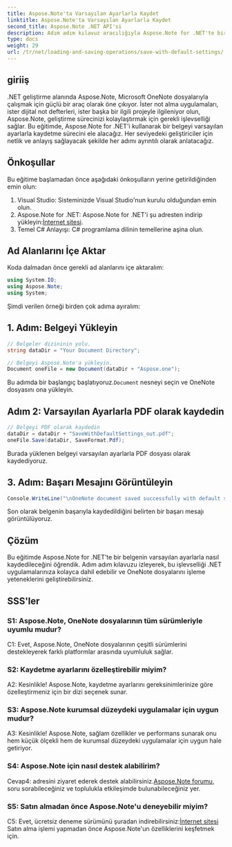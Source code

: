 ```yaml
---
title: Aspose.Note'ta Varsayılan Ayarlarla Kaydet
linktitle: Aspose.Note'ta Varsayılan Ayarlarla Kaydet
second_title: Aspose.Note .NET API'si
description: Adım adım kılavuz aracılığıyla Aspose.Note for .NET'te bir belgeyi varsayılan ayarlarla nasıl kaydedeceğinizi öğrenin.
type: docs
weight: 29
url: /tr/net/loading-and-saving-operations/save-with-default-settings/
---
```

## giriiş

.NET geliştirme alanında Aspose.Note, Microsoft OneNote dosyalarıyla çalışmak için güçlü bir araç olarak öne çıkıyor. İster not alma uygulamaları, ister dijital not defterleri, ister başka bir ilgili projeyle ilgileniyor olun, Aspose.Note, geliştirme sürecinizi kolaylaştırmak için gerekli işlevselliği sağlar. Bu eğitimde, Aspose.Note for .NET'i kullanarak bir belgeyi varsayılan ayarlarla kaydetme sürecini ele alacağız. Her seviyedeki geliştiriciler için netlik ve anlayış sağlayacak şekilde her adımı ayrıntılı olarak anlatacağız.

## Önkoşullar

Bu eğitime başlamadan önce aşağıdaki önkoşulların yerine getirildiğinden emin olun:

1. Visual Studio: Sisteminizde Visual Studio'nun kurulu olduğundan emin olun.
2.  Aspose.Note for .NET: Aspose.Note for .NET'i şu adresten indirip yükleyin:[İnternet sitesi](https://releases.aspose.com/note/net/).
3. Temel C# Anlayışı: C# programlama dilinin temellerine aşina olun.

## Ad Alanlarını İçe Aktar

Koda dalmadan önce gerekli ad alanlarını içe aktaralım:

```csharp
using System.IO;
using Aspose.Note;
using System;
```

Şimdi verilen örneği birden çok adıma ayıralım:

## 1. Adım: Belgeyi Yükleyin

```csharp
// Belgeler dizininin yolu.
string dataDir = "Your Document Directory";

// Belgeyi Aspose.Note'a yükleyin.
Document oneFile = new Document(dataDir + "Aspose.one");
```

 Bu adımda bir başlangıç başlatıyoruz.`Document` nesneyi seçin ve OneNote dosyasını ona yükleyin.

## Adım 2: Varsayılan Ayarlarla PDF olarak kaydedin

```csharp
// Belgeyi PDF olarak kaydedin
dataDir = dataDir + "SaveWithDefaultSettings_out.pdf";
oneFile.Save(dataDir, SaveFormat.Pdf);
```

Burada yüklenen belgeyi varsayılan ayarlarla PDF dosyası olarak kaydediyoruz.

## 3. Adım: Başarı Mesajını Görüntüleyin

```csharp
Console.WriteLine("\nOneNote document saved successfully with default settings.\nFile saved at " + dataDir); 
```

Son olarak belgenin başarıyla kaydedildiğini belirten bir başarı mesajı görüntülüyoruz.

## Çözüm

Bu eğitimde Aspose.Note for .NET'te bir belgenin varsayılan ayarlarla nasıl kaydedileceğini öğrendik. Adım adım kılavuzu izleyerek, bu işlevselliği .NET uygulamalarınıza kolayca dahil edebilir ve OneNote dosyalarını işleme yeteneklerini geliştirebilirsiniz.

## SSS'ler

### S1: Aspose.Note, OneNote dosyalarının tüm sürümleriyle uyumlu mudur?

C1: Evet, Aspose.Note, OneNote dosyalarının çeşitli sürümlerini destekleyerek farklı platformlar arasında uyumluluk sağlar.

### S2: Kaydetme ayarlarını özelleştirebilir miyim?

A2: Kesinlikle! Aspose.Note, kaydetme ayarlarını gereksinimlerinize göre özelleştirmeniz için bir dizi seçenek sunar.

### S3: Aspose.Note kurumsal düzeydeki uygulamalar için uygun mudur?

A3: Kesinlikle! Aspose.Note, sağlam özellikler ve performans sunarak onu hem küçük ölçekli hem de kurumsal düzeydeki uygulamalar için uygun hale getiriyor.

### S4: Aspose.Note için nasıl destek alabilirim?

 Cevap4: adresini ziyaret ederek destek alabilirsiniz.[Aspose.Note forumu](https://forum.aspose.com/c/note/28), soru sorabileceğiniz ve toplulukla etkileşimde bulunabileceğiniz yer.

### S5: Satın almadan önce Aspose.Note'u deneyebilir miyim?

 C5: Evet, ücretsiz deneme sürümünü şuradan indirebilirsiniz:[İnternet sitesi](https://releases.aspose.com/) Satın alma işlemi yapmadan önce Aspose.Note'un özelliklerini keşfetmek için.